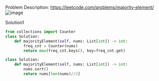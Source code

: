 Problem Description: https://leetcode.com/problems/majority-element/
![image](https://user-images.githubusercontent.com/11685096/154896540-ee5b1b03-4f50-4f93-9af6-ac2bea90f8b6.png)

Solution1
```python
from collections import Counter
class Solution:
    def majorityElement(self, nums: List[int]) -> int:
        freq_cnt = Counter(nums)
        return max(freq_cnt.keys(), key=freq_cnt.get)
```

```python
class Solution:
    def majorityElement(self, nums: List[int]) -> int:
        nums.sort()
        return nums[len(nums)//2]
```
